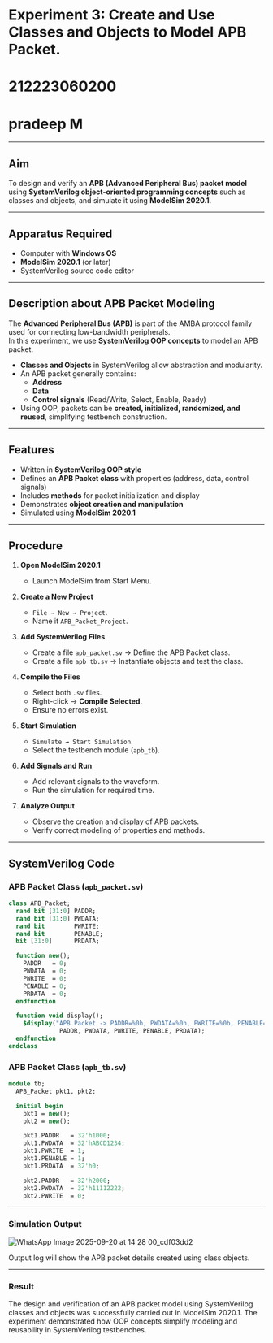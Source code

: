 # Experiment 3: Create and Use Classes and Objects to Model APB Packet.
# 212223060200
# pradeep M
---

## Aim  
To design and verify an **APB (Advanced Peripheral Bus) packet model** using **SystemVerilog object-oriented programming concepts** such as classes and objects, and simulate it using **ModelSim 2020.1**.

---

## Apparatus Required  
- Computer with **Windows OS**  
- **ModelSim 2020.1** (or later)  
- SystemVerilog source code editor  

---

## Description about APB Packet Modeling  
The **Advanced Peripheral Bus (APB)** is part of the AMBA protocol family used for connecting low-bandwidth peripherals.  
In this experiment, we use **SystemVerilog OOP concepts** to model an APB packet.  

- **Classes and Objects** in SystemVerilog allow abstraction and modularity.  
- An APB packet generally contains:  
  - **Address**  
  - **Data**  
  - **Control signals** (Read/Write, Select, Enable, Ready)  
- Using OOP, packets can be **created, initialized, randomized, and reused**, simplifying testbench construction.  

---

## Features  
- Written in **SystemVerilog OOP style**  
- Defines an **APB Packet class** with properties (address, data, control signals)  
- Includes **methods** for packet initialization and display  
- Demonstrates **object creation and manipulation**  
- Simulated using **ModelSim 2020.1**  

---

## Procedure  

1. **Open ModelSim 2020.1**  
   - Launch ModelSim from Start Menu.  

2. **Create a New Project**  
   - `File → New → Project`.  
   - Name it `APB_Packet_Project`.  

3. **Add SystemVerilog Files**  
   - Create a file `apb_packet.sv` → Define the APB Packet class.  
   - Create a file `apb_tb.sv` → Instantiate objects and test the class.  

4. **Compile the Files**  
   - Select both `.sv` files.  
   - Right-click → **Compile Selected**.  
   - Ensure no errors exist.  

5. **Start Simulation**  
   - `Simulate → Start Simulation`.  
   - Select the testbench module (`apb_tb`).  

6. **Add Signals and Run**  
   - Add relevant signals to the waveform.  
   - Run the simulation for required time.  

7. **Analyze Output**  
   - Observe the creation and display of APB packets.  
   - Verify correct modeling of properties and methods.  

---

## SystemVerilog Code   

### APB Packet Class (`apb_packet.sv`)  
```systemverilog
class APB_Packet;
  rand bit [31:0] PADDR;
  rand bit [31:0] PWDATA;
  rand bit        PWRITE;
  rand bit        PENABLE;
  bit [31:0]      PRDATA;

  function new();
    PADDR   = 0;
    PWDATA  = 0;
    PWRITE  = 0;
    PENABLE = 0;
    PRDATA  = 0;
  endfunction

  function void display();
    $display("APB Packet -> PADDR=%0h, PWDATA=%0h, PWRITE=%0b, PENABLE=%0b, PRDATA=%0h",
              PADDR, PWDATA, PWRITE, PENABLE, PRDATA);
  endfunction
endclass

```

### APB Packet Class (`apb_tb.sv`) 
```systemverilog
module tb;
  APB_Packet pkt1, pkt2;

  initial begin
    pkt1 = new();
    pkt2 = new();

    pkt1.PADDR   = 32'h1000;
    pkt1.PWDATA  = 32'hABCD1234;
    pkt1.PWRITE  = 1;
    pkt1.PENABLE = 1;
    pkt1.PRDATA  = 32'h0;

    pkt2.PADDR   = 32'h2000;
    pkt2.PWDATA  = 32'h11112222;
    pkt2.PWRITE  = 0;
```
---
### Simulation Output

![WhatsApp Image 2025-09-20 at 14 28 00_cdf03dd2](https://github.com/user-attachments/assets/c3314151-e087-4e39-a733-a137271d55eb)



Output log will show the APB packet details created using class objects.



---

### Result

The design and verification of an APB packet model using SystemVerilog classes and objects was successfully carried out in ModelSim 2020.1.
The experiment demonstrated how OOP concepts simplify modeling and reusability in SystemVerilog testbenches.
